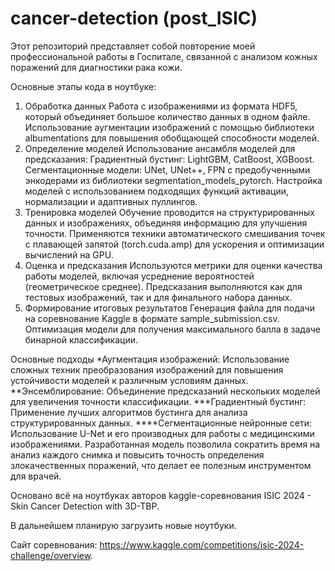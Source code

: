 # cancer-detection (post_ISIC)

Этот репозиторий представляет собой повторение моей профессиональной работы в Госпитале, связанной с анализом кожных поражений для диагностики рака кожи.

Основные этапы кода в ноутбуке:
1. Обработка данных
Работа с изображениями из формата HDF5, который объединяет большое количество данных в одном файле.
Использование аугментации изображений с помощью библиотеки albumentations для повышения обобщающей способности моделей.
2. Определение моделей
Использование ансамбля моделей для предсказания:
Градиентный бустинг: LightGBM, CatBoost, XGBoost.
Сегментационные модели: UNet, UNet++, FPN с предобученными энкодерами из библиотеки segmentation_models_pytorch.
Настройка моделей с использованием подходящих функций активации, нормализации и адаптивных пуллингов.
3. Тренировка моделей
Обучение проводится на структурированных данных и изображениях, объединяя информацию для улучшения точности.
Применяются техники автоматического смешивания точек с плавающей запятой (torch.cuda.amp) для ускорения и оптимизации вычислений на GPU.
4. Оценка и предсказания
Используются метрики для оценки качества работы моделей, включая усреднение вероятностей (геометрическое среднее).
Предсказания выполняются как для тестовых изображений, так и для финального набора данных.
5. Формирование итоговых результатов
Генерация файла для подачи на соревнование Kaggle в формате sample_submission.csv.
Оптимизация модели для получения максимального балла в задаче бинарной классификации.

Основные подходы
*Аугментация изображений:
Использование сложных техник преобразования изображений для повышения устойчивости моделей к различным условиям данных.
**Энсемблирование:
Объединение предсказаний нескольких моделей для увеличения точности классификации.
***Градиентный бустинг:
Применение лучших алгоритмов бустинга для анализа структурированных данных.
****Сегментационные нейронные сети:
Использование U-Net и его производных для работы с медицинскими изображениями.
Разработанная модель позволила сократить время на анализ каждого снимка и повысить точность определения злокачественных поражений, что делает ее полезным инструментом для врачей.


Основано всё на ноутбуках авторов kaggle-соревнования ISIC 2024 - Skin Cancer Detection with 3D-TBP.

В дальнейшем планирую загрузить новые ноутбуки.

Сайт соревнования: https://www.kaggle.com/competitions/isic-2024-challenge/overview.
